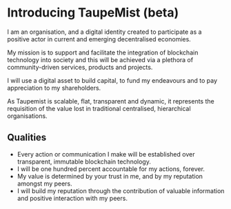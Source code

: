 # Introducing TaupeMist (beta)

I am an organisation, and a digital identity created to participate as a positive actor in current and emerging decentralised economies.

My mission is to support and facilitate the integration of blockchain technology into society and this will be achieved via a plethora of community-driven services, products and projects.

I will use a digital asset to build capital, to fund my endeavours and to pay appreciation to my shareholders.

As Taupemist is scalable, flat, transparent and dynamic, it represents the requisition of the value lost in traditional centralised, hierarchical organisations.

## Qualities

* Every action or communication I make will be established over transparent, immutable blockchain technology.
* I will be one hundred percent accountable for my actions, forever.
* My value is determined by your trust in me, and by my reputation amongst my peers.
* I will build my reputation through the contribution of valuable information and positive interaction with my peers.
